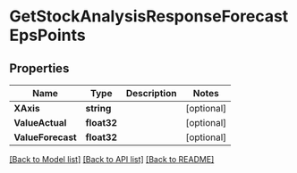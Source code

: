 # GetStockAnalysisResponseForecastEpsPoints

## Properties

Name | Type | Description | Notes
------------ | ------------- | ------------- | -------------
**XAxis** | **string** |  | [optional] 
**ValueActual** | **float32** |  | [optional] 
**ValueForecast** | **float32** |  | [optional] 

[[Back to Model list]](../README.md#documentation-for-models) [[Back to API list]](../README.md#documentation-for-api-endpoints) [[Back to README]](../README.md)


